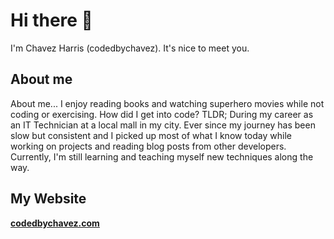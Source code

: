 # Hi there 👋 

I'm Chavez Harris (codedbychavez). It's nice to meet you. 

## About me

About me... I enjoy reading books and watching superhero movies while not coding or exercising. How did I get into code? TLDR; During my career as an IT Technician at a local mall in my city. Ever since my journey has been slow but consistent and I picked up most of what I know today while working on projects and reading blog posts from other developers. Currently, I'm still learning and teaching myself new techniques along the way.

## My Website

**[codedbychavez.com](https://codedbychavez.com)**

